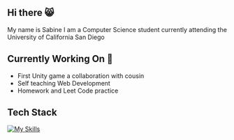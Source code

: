 ## Hi there 😸
My name is Sabine I am a Computer Science student currently attending the University of California San Diego

## Currently Working On 🌱
- First Unity game a collaboration with cousin
- Self teaching Web Development
- Homework and Leet Code practice



## Tech Stack
[![My Skills](https://skillicons.dev/icons?i=js,html,css,bootstrap,php,c,java,py,selenium,cs,unity,vscode,linux,matlab,figma,github,git&perline=5)](https://skillicons.dev)


<!--
**SabineLo/SabineLo** is a ✨ _special_ ✨ repository because its `README.md` (this file) appears on your GitHub profile.

Here are some ideas to get you started:

- 🔭 I’m currently working on ...
- 🌱 I’m currently learning ...
- 👯 I’m looking to collaborate on ...
- 🤔 I’m looking for help with ...
- 💬 Ask me about ...
- 📫 How to reach me: ...
- 😄 Pronouns: ...
- ⚡ Fun fact: ...
-->
